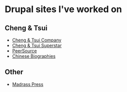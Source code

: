 Drupal sites I've worked on
============================

## Cheng & Tsui

* [Cheng & Tsui Company](http://www.cheng-tsui.com)
* [Cheng & Tsui Superstar](http://www.cheng-tsui.com/superstar)
* [PeerSource](http://my.cheng-tsui.com)
* [Chinese Biographies](http://www.chinesebiographies.com)

## Other

* [Madrass Press](http://madraspress.com)
